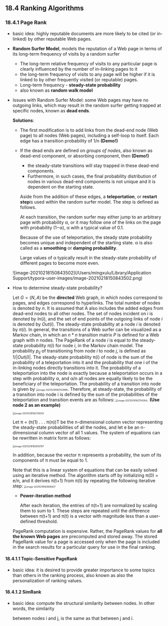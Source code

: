 ## 18.4 Ranking Algorithms

### 18.4.1 Page Rank

- basic idea: highly reputable documents are more likely to be cited (or in-linked) by other reputable Web pages.

- **Random Surfer Model**, models the reputation of a Web page in terms of its long-term frequency of visits by a random surfer

  - The long-term relative frequency of visits to any particular page is clearly influenced by the number of in-linking pages to it
  - the long-term frequency of visits to any page will be higher if it is linked to by other frequently visited (or reputable) pages.
  - Long-term frequency - **steady-state probability**
  - also known as **random walk model**

- Issues with Random Surfer Model: some Web pages may have no outgoing links, which may result in the random surfer getting trapped at specific nodes, known as **dead ends**.

  **Solutions**:

  - The first modification is to add links from the dead-end node (Web page) to all nodes (Web pages), including a self-loop to itself. Each edge has a transition probability of 1/n **(Demo!)**

  - If the dead ends are defined on *groups of nodes*, also known as dead-end component, or absorbing component, then **(Demo!)**

    - the steady-state transitions will stay trapped in these dead-end components.
    - Furthermore, in such cases, the final probability distribution of nodes in various dead-end components is not unique and it is dependent on the starting state.   

    Aside from the addition of these edges, a **teleportation**, or **restart step**is used within the random surfer model. The step is defined as follows.

    At each transition, the random surfer may either jump to an arbitrary page with probability α, or it may follow one of the links on the page with probability (1−α), α with a typical value of 0.1.

    Because of the use of teleportation, the steady state probability becomes unique and independent of the starting state. α is also called as a **smoothing** or **damping probability**.

    Large values of α typically result in the steady-state probability of different pages to become more even.

  ![image-20210218150843502](/Users/mingxulu/Library/Application Support/typora-user-images/image-20210218150843502.png)

- How to determine steady-state probability?

  Let $G = (N,A)$ be the **directed** Web graph, in which nodes correspond to pages, and edges correspond to hyperlinks. The total number of nodes is denoted by $n$. It is assumed that A also includes the added edges from dead-end nodes to all other nodes. The set of nodes incident on $i$ is denoted by $In(i)$, and the set of end points of the outgoing links of node $i$ is denoted by $Out(i)$. The steady-state probability at a node $i$ is denoted by $π(i)$. In general, the transitions of a Web surfer can be visualized as a Markov chain, in which an $n*n$ transition matrix $P$ is defined for a Web graph with $n$ nodes. The PageRank of a node $i$ is equal to the steady-state probability $π(i)$ for node $i$, in the Markov chain model. The probability $p_{ij}$ of transitioning from node $i$ to node $j$, is defined as $1/|Out(i)|$. The steady-state probability π(i) of node is the sum of the probability of a teleportation into it and the probability that one i of the in-linking nodes directly transitions into it. The probability of a teleportation into the node is exactly because a teleportation occurs in a step with probability α, and α/n all nodes are equally likely to be the beneficiary of the teleportation. The probability of a transition into node is given by <img src="/Users/mingxulu/Library/Application Support/typora-user-images/image-20210218162553899.png" alt="image-20210218162553899" style="zoom:50%;" />. Therefore, at steady-state, the probability of a transition into node i is defined by the sum of the probabilities of the teleportation and transition events are as follows:  <img src="/Users/mingxulu/Library/Application Support/typora-user-images/image-20210218162704264.png" alt="image-20210218162704264" style="zoom:50%;" />. **(Use node 2 as an example)**

  <img src="/Users/mingxulu/Library/Application Support/typora-user-images/image-20210218162726352.png" alt="image-20210218162726352" style="zoom:50%;" />

  Let π = (π(1) . . . π(n))T be the n-dimensional column vector representing the steady-state probabilities of all the nodes, and let e be an n-dimensional column vector of all 1 values. The system of equations can be rewritten in matrix form as follows:

  <img src="/Users/mingxulu/Library/Application Support/typora-user-images/image-20210218162930787.png" alt="image-20210218162930787" style="zoom:50%;" />
  
  In addition, because the vector π represents a probability, the sum of its components of π must be equal to 1.
  
  Note that this is a linear system of equations that can be easily solved using an iterative method. The algorithm starts off by initializing π(0) = e/n, and it derives π(t+1) from π(t) by repeating the following iterative step: <img src="/Users/mingxulu/Library/Application Support/typora-user-images/image-20210218163608427.png" alt="image-20210218163608427" style="zoom:50%;" />
  
  - **Power-iteration method**
  
    After each iteration, the entries of π(t+1) are normalized by scaling them to sum to 1. These steps are repeated until the difference between π(t+1) and π(t) is a vector with magnitude less than a user-defined threshold.
  
  PageRank computation is expensive. Rather, the PageRank values for **all the known Web pages** are precomputed and stored away. The stored PageRank value for a page is accessed only when the page is included in the search results for a particular query for use in the final ranking.
  
  
  
  

#### 18.4.1.1 Topic-Sensitive PageRank

- basic idea: it is desired to provide greater importance to some topics than others in the ranking process, also known as also the personalization of ranking values.



#### 18.4.1.2 SimRank

- basic idea: compute the structural similarity between nodes. In other words, the similarity

  between nodes i and j, is the same as that between j and i.
